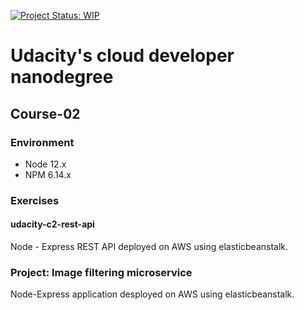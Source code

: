 <a href="https://www.repostatus.org/#wip"><img src="https://www.repostatus.org/badges/latest/wip.svg" alt="Project Status: WIP" /></a>

# Udacity's cloud developer nanodegree

## Course-02
### Environment
- Node 12.x
- NPM 6.14.x

### Exercises
#### udacity-c2-rest-api
Node - Express REST API deployed on AWS using elasticbeanstalk.

### Project: Image filtering microservice
Node-Express application desployed on AWS using elasticbeanstalk.

